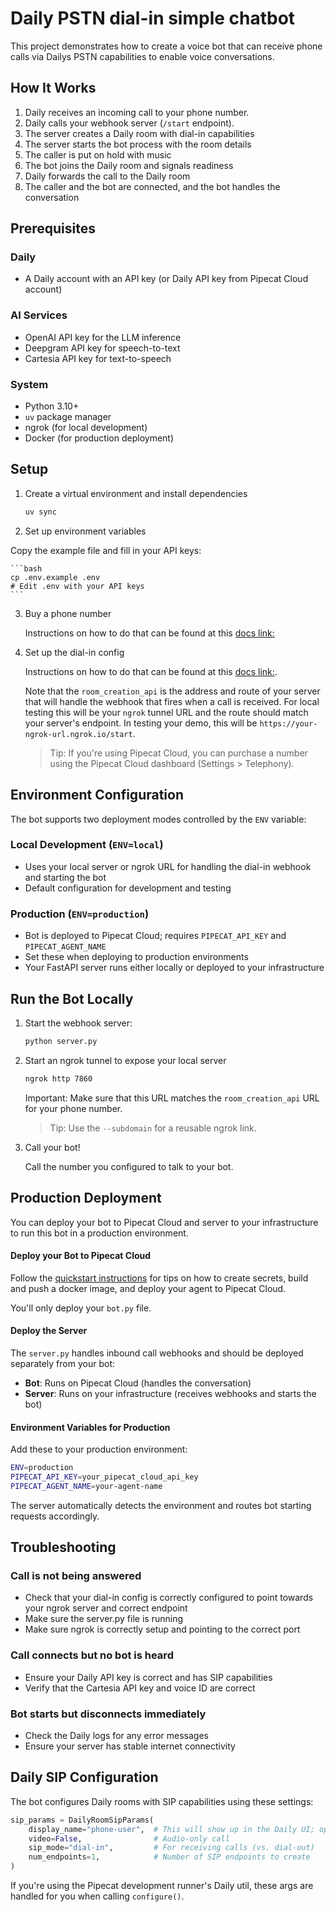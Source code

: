# Daily PSTN dial-in simple chatbot

This project demonstrates how to create a voice bot that can receive phone calls via Dailys PSTN capabilities to enable voice conversations.

## How It Works

1. Daily receives an incoming call to your phone number.
2. Daily calls your webhook server (`/start` endpoint).
3. The server creates a Daily room with dial-in capabilities
4. The server starts the bot process with the room details
5. The caller is put on hold with music
6. The bot joins the Daily room and signals readiness
7. Daily forwards the call to the Daily room
8. The caller and the bot are connected, and the bot handles the conversation

## Prerequisites

### Daily

- A Daily account with an API key (or Daily API key from Pipecat Cloud account)

### AI Services

- OpenAI API key for the LLM inference
- Deepgram API key for speech-to-text
- Cartesia API key for text-to-speech

### System

- Python 3.10+
- `uv` package manager
- ngrok (for local development)
- Docker (for production deployment)

## Setup

1. Create a virtual environment and install dependencies

   ```bash
   uv sync
   ```

2. Set up environment variables

Copy the example file and fill in your API keys:

    ```bash
    cp .env.example .env
    # Edit .env with your API keys
    ```

3. Buy a phone number

   Instructions on how to do that can be found at this [docs link:](https://docs.daily.co/reference/rest-api/phone-numbers/buy-phone-number)

4. Set up the dial-in config

   Instructions on how to do that can be found at this [docs link:](https://docs.daily.co/reference/rest-api/domainDialinConfig).

   Note that the `room_creation_api` is the address and route of your server that will handle the webhook that fires when a call is received. For local testing this will be your `ngrok` tunnel URL and the route should match your server's endpoint. In testing your demo, this will be `https://your-ngrok-url.ngrok.io/start`.

   > Tip: If you're using Pipecat Cloud, you can purchase a number using the Pipecat Cloud dashboard (Settings > Telephony).

## Environment Configuration

The bot supports two deployment modes controlled by the `ENV` variable:

### Local Development (`ENV=local`)

- Uses your local server or ngrok URL for handling the dial-in webhook and starting the bot
- Default configuration for development and testing

### Production (`ENV=production`)

- Bot is deployed to Pipecat Cloud; requires `PIPECAT_API_KEY` and `PIPECAT_AGENT_NAME`
- Set these when deploying to production environments
- Your FastAPI server runs either locally or deployed to your infrastructure

## Run the Bot Locally

1. Start the webhook server:

   ```bash
   python server.py
   ```

2. Start an ngrok tunnel to expose your local server

   ```bash
   ngrok http 7860
   ```

   Important: Make sure that this URL matches the `room_creation_api` URL for your phone number.

   > Tip: Use the `--subdomain` for a reusable ngrok link.

3. Call your bot!

   Call the number you configured to talk to your bot.

## Production Deployment

You can deploy your bot to Pipecat Cloud and server to your infrastructure to run this bot in a production environment.

#### Deploy your Bot to Pipecat Cloud

Follow the [quickstart instructions](https://docs.pipecat.ai/getting-started/quickstart#step-2%3A-deploy-to-production) for tips on how to create secrets, build and push a docker image, and deploy your agent to Pipecat Cloud.

You'll only deploy your `bot.py` file.

#### Deploy the Server

The `server.py` handles inbound call webhooks and should be deployed separately from your bot:

- **Bot**: Runs on Pipecat Cloud (handles the conversation)
- **Server**: Runs on your infrastructure (receives webhooks and starts the bot)

#### Environment Variables for Production

Add these to your production environment:

```bash
ENV=production
PIPECAT_API_KEY=your_pipecat_cloud_api_key
PIPECAT_AGENT_NAME=your-agent-name
```

The server automatically detects the environment and routes bot starting requests accordingly.

## Troubleshooting

### Call is not being answered

- Check that your dial-in config is correctly configured to point towards your ngrok server and correct endpoint
- Make sure the server.py file is running
- Make sure ngrok is correctly setup and pointing to the correct port

### Call connects but no bot is heard

- Ensure your Daily API key is correct and has SIP capabilities
- Verify that the Cartesia API key and voice ID are correct

### Bot starts but disconnects immediately

- Check the Daily logs for any error messages
- Ensure your server has stable internet connectivity

## Daily SIP Configuration

The bot configures Daily rooms with SIP capabilities using these settings:

```python
sip_params = DailyRoomSipParams(
    display_name="phone-user",  # This will show up in the Daily UI; optional display the dialer's number
    video=False,                # Audio-only call
    sip_mode="dial-in",         # For receiving calls (vs. dial-out)
    num_endpoints=1,            # Number of SIP endpoints to create
)
```

If you're using the Pipecat development runner's Daily util, these args are handled for you when calling `configure()`.
